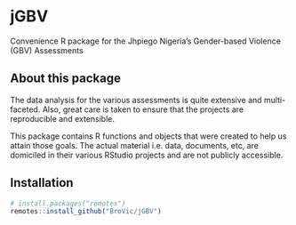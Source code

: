 
<!-- README.md is generated from README.Rmd. Please edit that file -->

# jGBV

<!-- badges: start -->
<!-- badges: end -->

Convenience R package for the Jhpiego Nigeria’s Gender-based Violence
(GBV) Assessments

## About this package

The data analysis for the various assessments is quite extensive and
multi-faceted. Also, great care is taken to ensure that the projects are
reproducible and extensible.

This package contains R functions and objects that were created to help
us attain those goals. The actual material i.e. data, documents, etc,
are domiciled in their various RStudio projects and are not publicly
accessible.

## Installation

``` r
# install.packages("remotes")
remotes::install_github("BroVic/jGBV")
```
